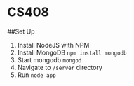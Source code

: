 # CS408

##Set Up
1. Install NodeJS with NPM
2. Install MongoDB
```npm install mongodb```
3. Start mongodb ```mongod```
4. Navigate to ```/server``` directory
5. Run ```node app```
